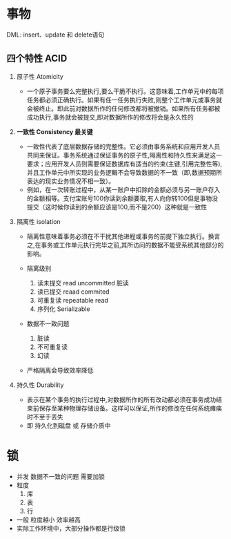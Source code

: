 # 事物

DML: insert、update 和 delete语句

## 四个特性 ACID

1. 原子性 Atomicity

   - 一个原子事务要么完整执行,要么干脆不执行。这意味着,工作单元中的每项任务都必须正确执行。如果有任一任务执行失败,则整个工作单元或事务就会被终止。即此前对数据所作的任何修改都将被撤销。如果所有任务都被成功执行,事务就会被提交,即对数据所作的修改将会是永久性的

2. **一致性 Consistency 最关键** 

   - 一致性代表了底层数据存储的完整性。它必须由事务系统和应用开发人员共同来保证。事务系统通过保证事务的原子性,隔离性和持久性来满足这一要求；应用开发人员则需要保证数据库有适当的约束(主键,引用完整性等),并且工作单元中所实现的业务逻輯不会导致数据的不一致（即,数据预期所表达的现实业务情况不相一致）。
   - 例如，在一次转账过程中，从某一账户中扣除的金额必须与另一账户存入的金额相等。支付宝账号100你读到余额要取,有人向你转100但是事物没提交（这时候你读到的余额应该是100,而不是200）这种就是一致性

3. 隔离性 isolation

   - 隔离性意味着事务必须在不干扰其他进程或事务的前提下独立执行。换言之,在事务或工作单元执行完毕之前,其所访问的数据不能受系统其他部分的影响。

   - 隔离级别
     1. 读未提交 read uncommitted  脏读
     2. 读已提交 reaad commited
     3. 可重复读 repeatable read
     4. 序列化 Serializable

   - 数据不一致问题
     	1. 脏读
      	2. 不可重复读
      	3. 幻读

   - 严格隔离会导致效率降低

4. 持久性 Durability

   - 表示在某个事务的执行过程中,对数据所作的所有改动都必须在事务成功结束前保存至某种物理存储设备。这样可以保证,所作的修改在任何系统瘫痪时不至于丢失
   - 即 持久化到磁盘 或 存储介质中

# 锁

- 并发 数据不一致的问题 需要加锁
- 粒度
  1. 库
  2. 表
  3. 行
- 一般 粒度越小 效率越高
- 实际工作环境中，大部分操作都是行级锁